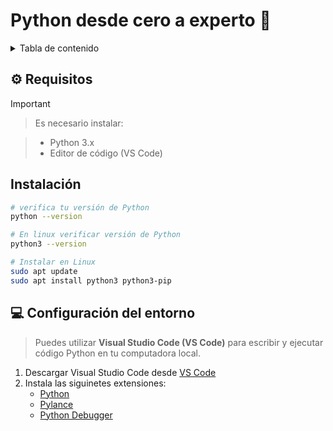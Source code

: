 # Python desde cero a experto 🐍

<details>
<summary>Tabla de contenido</summary>

1. Sintaxis básica
2. Variables
3. Tipo de datos
4. Strings
5. Numbers


</details>

## ⚙️ Requisitos

> [!IMPORTANT]

> Es necesario instalar:

> - Python 3.x
> - Editor de código (VS Code)

## Instalación

```sh
# verifica tu versión de Python
python --version

# En linux verificar versión de Python
python3 --version

# Instalar en Linux
sudo apt update
sudo apt install python3 python3-pip
```

## 💻 Configuración del entorno

> Puedes utilizar **Visual Studio Code (VS Code)** para escribir y ejecutar código Python en tu computadora local.

1. Descargar Visual Studio Code desde [VS Code](https://code.visualstudio.com/)
2. Instala las siguinetes extensiones:
    - [Python](https://marketplace.visualstudio.com/items?itemName=ms-python.python)
    - [Pylance](https://marketplace.visualstudio.com/items?itemName=ms-python.vscode-pylance)
    - [Python Debugger](https://marketplace.visualstudio.com/items?itemName=ms-python.debugpy)
